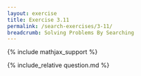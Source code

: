 ```yaml
---
layout: exercise
title: Exercise 3.11
permalink: /search-exercises/3-11/
breadcrumb: Solving Problems By Searching
---
```


{% include mathjax_support %}

<div><i class="arrow-up loader" data-chapter="search-exercises" data-exercise="ex_11" data-rating="0"></i></div>
{% include_relative question.md %}
